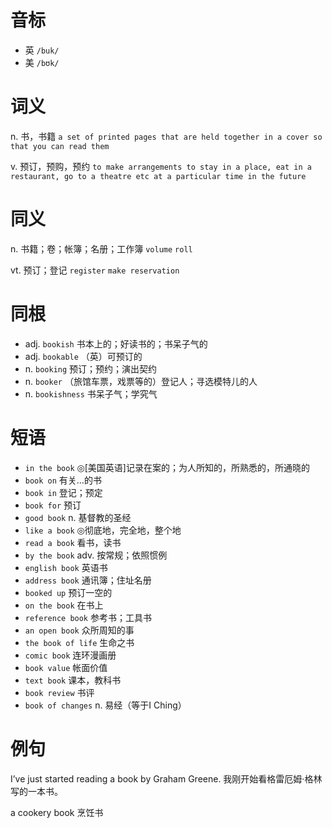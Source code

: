 # 音标

- 英 `/buk/`
- 美 `/bʊk/`

# 词义

n. 书，书籍
`a set of printed pages that are held together in a cover so that you can read them`

v. 预订，预购，预约
`to make arrangements to stay in a place, eat in a restaurant, go to a theatre etc at a particular time in the future`

# 同义

n. 书籍；卷；帐簿；名册；工作簿
`volume` `roll`

vt. 预订；登记
`register` `make reservation`

# 同根

- adj. `bookish` 书本上的；好读书的；书呆子气的
- adj. `bookable` （英）可预订的
- n. `booking` 预订；预约；演出契约
- n. `booker` （旅馆车票，戏票等的）登记人；寻选模特儿的人
- n. `bookishness` 书呆子气；学究气

# 短语

- `in the book` ◎[美国英语]记录在案的；为人所知的，所熟悉的，所通晓的
- `book on` 有关…的书
- `book in` 登记；预定
- `book for` 预订
- `good book` n. 基督教的圣经
- `like a book` ◎彻底地，完全地，整个地
- `read a book` 看书，读书
- `by the book` adv. 按常规；依照惯例
- `english book` 英语书
- `address book` 通讯簿；住址名册
- `booked up` 预订一空的
- `on the book` 在书上
- `reference book` 参考书；工具书
- `an open book` 众所周知的事
- `the book of life` 生命之书
- `comic book` 连环漫画册
- `book value` 帐面价值
- `text book` 课本，教科书
- `book review` 书评
- `book of changes` n. 易经（等于I Ching）

# 例句

I’ve just started reading a book by Graham Greene.
我刚开始看格雷厄姆·格林写的一本书。

a cookery book
烹饪书


